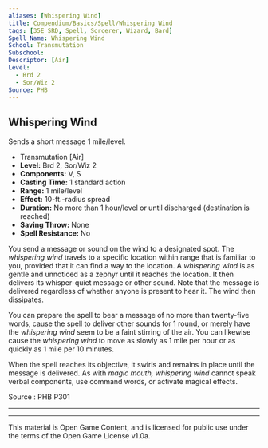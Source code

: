 ```yaml
---
aliases: [Whispering Wind]
title: Compendium/Basics/Spell/Whispering Wind
tags: [35E_SRD, Spell, Sorcerer, Wizard, Bard]
Spell Name: Whispering Wind
School: Transmutation
Subschool: 
Descriptor: [Air]
Level:
  - Brd 2
  - Sor/Wiz 2
Source: PHB
---
```



## Whispering Wind

Sends a short message 1 mile/level.

*   Transmutation [Air]
*   **Level:** Brd 2, Sor/Wiz 2
*   **Components:** V, S
*   **Casting Time:** 1 standard action
*   **Range:** 1 mile/level
*   **Effect:** 10-ft.-radius spread
*   **Duration:** No more than 1 hour/level or until discharged (destination is reached)
*   **Saving Throw:** None
*   **Spell Resistance:** No

<p>You send a message or sound on the wind to a designated spot. The <i>whispering wind</i> travels to a specific location within range that is familiar to you, provided that it can find a way to the location. A <i>whispering wind</i> is as gentle and unnoticed as a zephyr until it reaches the location. It then delivers its whisper-quiet message or other sound. Note that the message is delivered regardless of whether anyone is present to hear it. The wind then dissipates.</p><p>You can prepare the spell to bear a message of no more than twenty-five words, cause the spell to deliver other sounds for 1 round, or merely have the <i>whispering wind</i> seem to be a faint stirring of the air. You can likewise cause the <i>whispering wind</i> to move as slowly as 1 mile per hour or as quickly as 1 mile per 10 minutes.</p><p>When the spell reaches its objective, it swirls and remains in place until the message is delivered. As with <i>magic mouth, whispering wind</i> cannot speak verbal components, use command words, or activate magical effects.</p>

Source : PHB P301

---

---

This material is Open Game Content, and is licensed for public use under
the terms of the Open Game License v1.0a.
